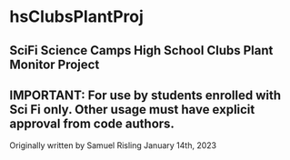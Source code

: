 # hsClubsPlantProj

SciFi Science Camps High School Clubs Plant Monitor Project
----------------------------------------------------------------
IMPORTANT: For use by students enrolled with Sci Fi only.
Other usage must have explicit approval from code authors.
----------------------------------------------------------------
Originally written by Samuel Risling
January 14th, 2023